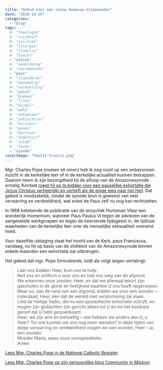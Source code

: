 ```yaml
---
title: "Gebed voor een nieuw Humanae-Vitaewonder"
date: "2019-10-29"
categories: 
  - "blog"
tags:
  #- "theologie"
  #- "vrijheid"
  #- "politiek"
  #- "liturgie"
  #- "traditie"
  #- "biecht"
  - "ethiek"
  #- "aanbidding"
  #- "sacramenten"
  - "paus"
  #- "vlaanderen"
  #- "opvoeding"
  #- "verbeelding"
  #- "gebed"
  #- "boeken"
  #- "films"
  #- "bijbel"
  #- "woke"
  #- "antwerpen"
  #- "publicaties"
  #- "kerstmis"
  #- "pasen"
  #- "kerkleer"
  #- "onderwijs"
  #- "islam"
  #- "leven"
  - "synode"
coverImage: "PaulVI-Francis.png"
---
```


Mgr. Charles Pope (nomen sit omen) heb ik nog nooit op een onbezonnen inzicht in de kerkelijke leer of in de kerkelijke actualiteit kunnen betrappen. Daarom neem ik zijn bezorgdheid bij de afloop van de Amazonesynode ernstig. Kordaat [roept hij op te bidden voor een pauselijke exhortatie die Jezus Christus verheerlijkt en verheft als de enige weg naar het Heil](https://www.ncregister.com/blog/msgr-pope/pray). Dat gebed is noodzakelijk, omdat de synode bron is geweest van veel verwarring en verdeeldheid, wat enkel de Paus zelf nu nog kan rechtzetten.   

In 1968 betekende de publicatie van de encycliek _Humanae Vitae_ een wonderlijk momentum, wanneer Paus Paulus VI tegen de adviezen van de aangestelde werkgroepen en tegen de heersende tijdsgeest in, de tijdloze waarheden van de kerkelijke leer over de menselijke seksualiteit overeind hield.  

Voor dezelfde uitdaging staat het hoofd van de Kerk, paus Franciscus, vandaag, nu hij op basis van de slottekst van de Amazonesynode binnen enkele maanden een exhortatie zal uitbrengen.  

Het gebed dat mgr. Pope formuleerde, luidt als volgt (eigen vertaling):  

> Laat ons bidden: Heer, kom ons te hulp.   
> Red ons en ontferm u over ons en trek ons weg van de afgrond.   
> We erkennen onze zonden, Heer, en dat we allemaal tekort zijn geschoten in de glorie en heiligheid waartoe U ons heeft opgeroepen. Maar nu, aan de rand van een afgrond, bidden we voor een wonder – inderdaad, Heer, één dat de wereld met verstomming zal slaan.   
> Leid de Heilige Vader, die nu een apostolische exhortatie schrijft, en mogen zijn gedachten zijn gericht alleen tot U en tot het kostbare geloof dat U hebt geopenbaard.   
> Heer, we zijn arm en behoeftig – wie hebben we anders dan U, o Heer? Tot wie kunnen we ons nog meer wenden? In deze tijden van diepe verwarring en verdeeldheid vragen we een wonder, Heer – ja, een wonder.  
> Moeder Maria, wees onze voorspreekster.   
> Amen  

[Lees Mgr. Charles Pope in de National Catholic Register](https://www.ncregister.com/author/msgr-charles-pope)

[Lees Mgr. Charles Pope op zijn persoonlijke blog Community in Mission](https://blog.adw.org/)
